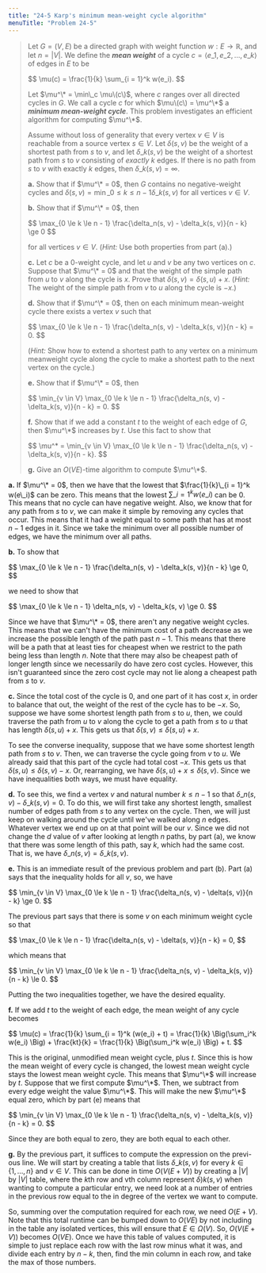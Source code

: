 ```yaml
---
title: "24-5 Karp's minimum mean-weight cycle algorithm"
menuTitle: "Problem 24-5"
---
```


> Let $G = (V, E)$ be a directed graph with weight function $w: E \to \mathbb R$, and let $n = |V|$. We define the __*mean weight*__ of a cycle $c = \langle e\_1, e\_2, \ldots, e\_k \rangle$ of edges in $E$ to be
>
> <div>
> $$
> \mu(c) = \frac{1}{k} \sum_{i = 1}^k w(e_i).
> $$
> </div>
>
> Let $\mu^\* = \min\_c \mu\(c\)$, where $c$ ranges over all directed cycles in $G$. We call a cycle $c$ for which $\mu\(c\) = \mu^\*$ a  __*minimum mean-weight cycle*__. This problem investigates an efficient algorithm for computing $\mu^\*$.
>
> Assume without loss of generality that every vertex $v \in V$ is reachable from a source vertex $s \in V$. Let $\delta(s, v)$ be the weight of a shortest path from $s$ to $v$, and let $\delta\_k(s, v)$ be the weight of a shortest path from $s$ to $v$ consisting of _exactly_ $k$ edges. If there is no path from $s$ to $v$ with exactly $k$ edges, then $\delta\_k(s, v) = \infty$.
>
> **a.** Show that if $\mu^\* = 0$, then $G$ contains no negative-weight cycles and $\delta(s, v) = \min\_{0 \le k \le n - 1} \delta\_k(s, v)$ for all vertices $v \in V$.
>
> **b.** Show that if $\mu^\* = 0$, then
>
> <div>
> $$
> \max_{0 \le k \le n - 1} \frac{\delta_n(s, v) - \delta_k(s, v)}{n - k} \ge 0
> $$
> </div>
>
> for all vertices $v \in V$. ($\textit{Hint:}$ Use both properties from part (a).)
>
> **c.** Let $c$ be a $0$-weight cycle, and let $u$ and $v$ be any two vertices on $c$. Suppose that $\mu^\* = 0$ and that the weight of the simple path from $u$ to $v$ along the cycle is $x$. Prove that $\delta(s, v) = \delta(s, u) + x$. ($\textit{Hint:}$ The weight of the simple path from $v$ to $u$ along the cycle is $-x$.)
>
> **d.** Show that if $\mu^\* = 0$, then on each minimum mean-weight cycle there exists a vertex $v$ such that
>
> <div>
> $$
> \max_{0 \le k \le n - 1} \frac{\delta_n(s, v) - \delta_k(s, v)}{n - k} = 0.
> $$
> </div>
>
> ($\textit{Hint:}$ Show how to extend a shortest path to any vertex on a minimum meanweight cycle along the cycle to make a shortest path to the next vertex on the cycle.)
>
> **e.** Show that if $\mu^\* = 0$, then
>
> <div>
> $$
> \min_{v \in V} \max_{0 \le k \le n - 1} \frac{\delta_n(s, v) - \delta_k(s, v)}{n - k} = 0.
> $$
> </div>
>
> **f.** Show that if we add a constant $t$ to the weight of each edge of $G$, then $\mu^\*$ increases by $t$. Use this fact to show that
>
> <div>
> $$
> \mu^* = \min_{v \in V} \max_{0 \le k \le n - 1} \frac{\delta_n(s, v) - \delta_k(s, v)}{n - k}.
> $$
> </div>
>
> **g.** Give an $O(VE)$-time algorithm to compute $\mu^\*$.

**a.** If $\mu^\* = 0$, then we have that the lowest that $\frac{1}{k}\_{i = 1}^k w(e\_i)$ can be zero. This means that the lowest $\sum\_{i = 1}^k w(e\_i)$ can be $0$. This means that no cycle can have negative weight. Also, we know that for any path from $s$ to $v$, we can make it simple by removing any cycles that occur. This means that it had a weight equal to some path that has at most $n - 1$ edges in it. Since we take the minimum over all possible number of edges, we have the minimum over all paths.

**b.** To show that

<div>
$$
\max_{0 \le k \le n - 1} \frac{\delta_n(s, v) - \delta_k(s, v)}{n - k} \ge 0,
$$
</div>

we need to show that

<div>
$$
\max_{0 \le k \le n - 1} \delta_n(s, v) - \delta_k(s, v) \ge 0.
$$
</div>

Since we have that $\mu^\* = 0$, there aren't any negative weight cycles. This means that we can't have the minimum cost of a path decrease as we increase the possible length of the path past $n - 1$. This means that there will be a path that at least ties for cheapest when we restrict to the path being less than length $n$. Note that there may also be cheapest path of longer length since we necessarily do have zero cost cycles. However, this isn't guaranteed since the zero cost cycle may not lie along a cheapest path from $s$ to $v$.

**c.** Since the total cost of the cycle is $0$, and one part of it has cost $x$, in order to balance that out, the weight of the rest of the cycle has to be $-x$. So, suppose we have some shortest length path from $s$ to $u$, then, we could traverse the path from $u$ to $v$ along the cycle to get a path from $s$ to $u$ that has length $\delta(s, u) + x$. This gets us that $\delta(s, v) \le \delta(s, u) + x$. 

To see the converse inequality, suppose that we have some shortest length path from $s$ to $v$. Then, we can traverse the cycle going from $v$ to $u$. We already said that this part of the cycle had total cost $-x$. This gets us that $\delta(s, u) \le \delta(s, v) - x$. Or, rearranging, we have $\delta(s, u) + x \le \delta(s, v)$. Since we have inequalities both ways, we must have equality.

**d.** To see this, we find a vertex $v$ and natural number $k \le n - 1$ so that $\delta\_n(s, v) - \delta\_k(s, v) = 0$. To do this, we will first take any shortest length, smallest number of edges path from $s$ to any vertex on the cycle. Then, we will just keep on walking around the cycle until we've walked along $n$ edges. Whatever vertex we end up on at that point will be our $v$. Since we did not change the $d$ value of $v$ after looking at length $n$ paths, by part (a), we know that there was some length of this path, say $k$, which had the same cost. That is, we have $\delta\_n(s, v) = \delta\_k(s,v)$.

**e.** This is an immediate result of the previous problem and part (b). Part (a) says that the inequality holds for all $v$, so, we have

<div>
$$
\min_{v \in V} \max_{0 \le k \le n - 1} \frac{\delta_n(s, v) - \delta(s, v)}{n - k} \ge 0.
$$
</div>

The previous part says that there is some $v$ on each minimum weight cycle so that

<div>
$$
\max_{0 \le k \le n - 1} \frac{\delta_n(s, v) - \delta(s, v)}{n - k} = 0,
$$
</div>

which means that

<div>
$$
\min_{v \in V} \max_{0 \le k \le n - 1} \frac{\delta_n(s, v) - \delta_k(s, v)}{n - k} \le 0.
$$
</div>

Putting the two inequalities together, we have the desired equality.

**f.** If we add $t$ to the weight of each edge, the mean weight of any cycle becomes

<div>
$$
\mu(c) = \frac{1}{k} \sum_{i = 1}^k (w(e_i) + t) = \frac{1}{k} \Big(\sum_i^k w(e_i) \Big) + \frac{kt}{k} = \frac{1}{k} \Big(\sum_i^k w(e_i) \Big) + t.
$$
</div>

This is the original, unmodified mean weight cycle, plus $t$. Since this is how the mean weight of every cycle is changed, the lowest mean weight cycle stays the lowest mean weight cycle. This means that $\mu^\*$ will increase by $t$. Suppose that we first compute $\mu^\*$. Then, we subtract from every edge weight the value $\mu^\*$. This will make the new $\mu^\*$ equal zero, which by part (e) means that

<div>
$$
\min_{v \in V} \max_{0 \le k \le n - 1} \frac{\delta_n(s, v) - \delta_k(s, v)}{n - k} = 0.
$$
</div>

Since they are both equal to zero, they are both equal to each other.

**g.** By the previous part, it suffices to compute the expression on the previ- ous line. We will start by creating a table that lists $\delta\_k(s, v)$ for every $k \in \{1, \ldots, n\}$ and $v \in V$. This can be done in time $O(V(E + V))$ by creating a $|V|$ by $|V|$ table, where the $k$th row and vth column represent $\delta)k(s, v)$ when wanting to compute a particular entry, we need look at a number of entries in the previous row equal to the in degree of the vertex we want to compute. 

So, summing over the computation required for each row, we need $O(E + V)$. Note that this total runtime can be bumped down to $O(VE)$ by not including in the table any isolated vertices, this will ensure that $E \in \Omega(V)$. So, $O(V(E + V))$ becomes $O(VE)$. Once we have this table of values computed, it is simple to just replace each row with the last row minus what it was, and divide each entry by $n - k$, then, find the min column in each row, and take the max of those numbers.
